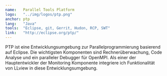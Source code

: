 ```yaml
---
name:   Parallel Tools Platform
logo:   "../img/logos/ptp.png"
anchor: ptp
lang:   "Java"
tools:  "Eclipse, git, Gerrit, Hudon, RCP, SWT"
link:   "http://eclipse.org/ptp/"
---
```

PTP ist eine Entwicklungsumgebung zur Parallelprogrammierung basierend auf Eclipse.
Die wichtigsten Komponenten sind Rechnerüberwachung, Code Analyse und ein paralleler
Debugger für OpenMPI. Als einer der Hauptentwickler der Monitoring Komponente
integriere ich Funktionalität von LLview in diese Entwicklungsumgebung.